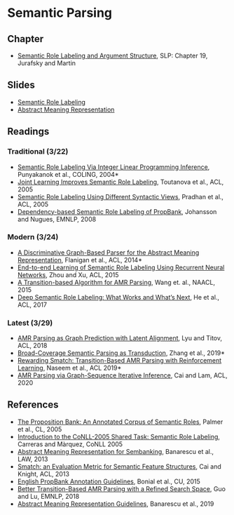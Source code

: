 # Semantic Parsing

## Chapter

* [Semantic Role Labeling and Argument Structure](https://web.stanford.edu/~jurafsky/slp3/19.pdf), SLP: Chapter 19, Jurafsky and Martin

## Slides

* [Semantic Role Labeling](https://www.slideshare.net/jchoi7s/semantic-role-labeling-245429485)
* [Abstract Meaning Representation](https://www.slideshare.net/jchoi7s/abstract-meaning-representation)

## Readings

### Traditional (3/22)

* [Semantic Role Labeling Via Integer Linear Programming Inference](https://www.aclweb.org/anthology/C04-1197/), Punyakanok et al., COLING, 2004*
* [Joint Learning Improves Semantic Role Labeling](https://www.aclweb.org/anthology/P05-1073/), Toutanova et al., ACL, 2005
* [Semantic Role Labeling Using Different Syntactic Views](https://www.aclweb.org/anthology/P05-1072/), Pradhan et al., ACL, 2005
* [Dependency-based Semantic Role Labeling of PropBank](https://www.aclweb.org/anthology/D08-1008/), Johansson and Nugues, EMNLP, 2008

### Modern (3/24)

* [A Discriminative Graph-Based Parser for the Abstract Meaning Representation](http://www.aclweb.org/anthology/P14-1134), Flanigan et al., ACL, 2014*
* [End-to-end Learning of Semantic Role Labeling Using Recurrent Neural Networks](http://aclweb.org/anthology/P15-1109), Zhou and Xu, ACL, 2015
* [A Transition-based Algorithm for AMR Parsing](http://www.aclweb.org/anthology/N15-1040), Wang et. al., NAACL, 2015
* [Deep Semantic Role Labeling: What Works and What’s Next](http://aclweb.org/anthology/P17-1044), He et al., ACL, 2017

### Latest (3/29)

* [AMR Parsing as Graph Prediction with Latent Alignment](http://aclweb.org/anthology/P18-1037), Lyu and Titov, ACL, 2018
* [Broad-Coverage Semantic Parsing as Transduction](https://www.aclweb.org/anthology/D19-1392/), Zhang et al., 2019*
* [Rewarding Smatch: Transition-Based AMR Parsing with Reinforcement Learning](https://www.aclweb.org/anthology/P19-1451/), Naseem et al., ACL 2019*
* [AMR Parsing via Graph-Sequence Iterative Inference](https://www.aclweb.org/anthology/2020.acl-main.119/), Cai and Lam, ACL, 2020


## References

* [The Proposition Bank: An Annotated Corpus of Semantic Roles](https://www.aclweb.org/anthology/J05-1004/), Palmer et al., CL, 2005
* [Introduction to the CoNLL-2005 Shared Task: Semantic Role Labeling](https://www.aclweb.org/anthology/W05-0620/), Carreras and Màrquez, CoNLL 2005
* [Abstract Meaning Representation for Sembanking](http://www.aclweb.org/anthology/W13-2322), Banarescu et al., LAW, 2013
* [Smatch: an Evaluation Metric for Semantic Feature Structures](https://www.aclweb.org/anthology/P13-2131/), Cai and Knight, ACL, 2013
* [English PropBank Annotation Guidelines](https://github.com/propbank/propbank-documentation/raw/master/annotation-guidelines/Propbank-Annotation-Guidelines.pdf), Bonial et al., CU, 2015
* [Better Transition-Based AMR Parsing with a Refined Search Space](http://aclweb.org/anthology/D18-1198), Guo and Lu, EMNLP, 2018
* [Abstract Meaning Representation Guidelines](https://github.com/amrisi/amr-guidelines/blob/master/amr.md#reification), Banarescu et al., 2019
